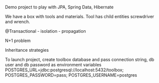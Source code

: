 Demo project to play with JPA, Spring Data, Hibernate

We have a box with tools and materials.
Tool has child entities screwdriver and wrench.

@Transactional
    - isolation
    - propagation

N+1 problem

Inheritance strategies

To launch project, create toolbox database and pass connection string, db user and db password as environment variables
POSTGRES_URL=jdbc:postgresql://localhost:5432/toolbox;
POSTGRES_PASSWORD=pass;
POSTGRES_USERNAME=postgres